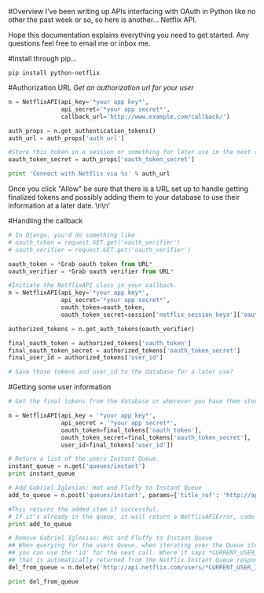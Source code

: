 #Overview
I've been writing up APIs interfacing with OAuth in Python like no other the past week or so, so here is another... Netflix API.

Hope this documentation explains everything you need to get started. Any questions feel free to email me or inbox me.

#Install through pip...
```
pip install python-netflix
```

#Authorization URL
*Get an authorization url for your user*

```python
n = NetflixAPI(api_key='*your app key*',
               api_secret='*your app secret*',
               callback_url='http://www.example.com/callback/')

auth_props = n.get_authentication_tokens()
auth_url = auth_props['auth_url']

#Store this token in a session or something for later use in the next step.
oauth_token_secret = auth_props['oauth_token_secret']

print 'Connect with Netflix via %s' % auth_url
```

Once you click "Allow" be sure that there is a URL set up to handle getting finalized tokens and possibly adding them to your database to use their information at a later date. \n\n'

#Handling the callback
```python
# In Django, you'd do something like
# oauth_token = request.GET.get('oauth_verifier')
# oauth_verifier = request.GET.get('oauth_verifier')

oauth_token = *Grab oauth token from URL*
oauth_verifier = *Grab oauth verifier from URL*

#Initiate the NetflixAPI class in your callback.
n = NetflixAPI(api_key='*your app key*',
               api_secret='*your app secret*',
               oauth_token=oauth_token,
               oauth_token_secret=session['netflix_session_keys']['oauth_token_secret'])

authorized_tokens = n.get_auth_tokens(oauth_verifier)

final_oauth_token = authorized_tokens['oauth_token']
final_oauth_token_secret = authorized_tokens['oauth_token_secret']
final_user_id = authorized_tokens['user_id']

# Save those tokens and user_id to the database for a later use?
```

#Getting some user information
```python
# Get the final tokens from the database or wherever you have them stored

n = NetflixAPI(api_key = '*your app key*',
               api_secret = '*your app secret*',
               oauth_token=final_tokens['oauth_token'],
               oauth_token_secret=final_tokens['oauth_token_secret'],
               user_id=final_tokens['user_id'])

# Return a list of the users Instant Queue.
instant_queue = n.get('queues/instant')
print instant_queue

# Add Gabriel Iglesias: Hot and Fluffy to Instant Queue
add_to_queue = n.post('queues/instant', params={'title_ref': 'http://api.netflix.com/catalog/titles/movies/70072945'}) #You can also added "position" to the params to set where this media will be positioned on the users queue.

#This returns the added item if successful.
# If it's already in the queue, it will return a NetflixAPIError, code 412
print add_to_queue

# Remove Gabriel Iglesias: Hot and Fluffy to Instant Queue
## When querying for the users Queue, when iterating over the Queue items
## you can use the 'id' for the next call. Where it says *CURRENT_USER_ID*
## that is automatically returned from the Netflix Instant Queue response.
del_from_queue = n.delete('http://api.netflix.com/users/*CURRENT_USER_ID*/queues/instant/available/2/70072945')

print del_from_queue
```